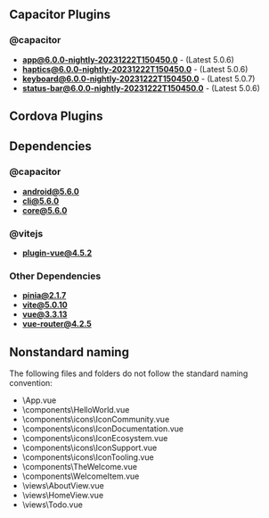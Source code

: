 ## Capacitor Plugins

### @capacitor
- **app@6.0.0-nightly-20231222T150450.0** - (Latest 5.0.6)
- **haptics@6.0.0-nightly-20231222T150450.0** - (Latest 5.0.6)
- **keyboard@6.0.0-nightly-20231222T150450.0** - (Latest 5.0.7)
- **status-bar@6.0.0-nightly-20231222T150450.0** - (Latest 5.0.6)
## Cordova Plugins

## Dependencies

### @capacitor
- **android@5.6.0**
- **cli@5.6.0**
- **core@5.6.0**
### @vitejs
- **plugin-vue@4.5.2**
### Other Dependencies
- **pinia@2.1.7**
- **vite@5.0.10**
- **vue@3.3.13**
- **vue-router@4.2.5**


## Nonstandard naming
The following files and folders do not follow the standard naming convention:

- \App.vue
- \components\HelloWorld.vue
- \components\icons\IconCommunity.vue
- \components\icons\IconDocumentation.vue
- \components\icons\IconEcosystem.vue
- \components\icons\IconSupport.vue
- \components\icons\IconTooling.vue
- \components\TheWelcome.vue
- \components\WelcomeItem.vue
- \views\AboutView.vue
- \views\HomeView.vue
- \views\Todo.vue
